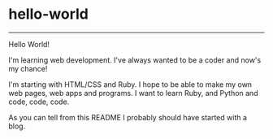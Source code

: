 # hello-world
----------

Hello World!

I'm learning web development.
I've always wanted to be a coder and now's my chance!

I'm starting with HTML/CSS and Ruby.
I hope to be able to make my own web pages, web apps and programs.
I want to learn Ruby, and Python and code, code, code.

As you can tell from this README I probably should have started with a blog.
